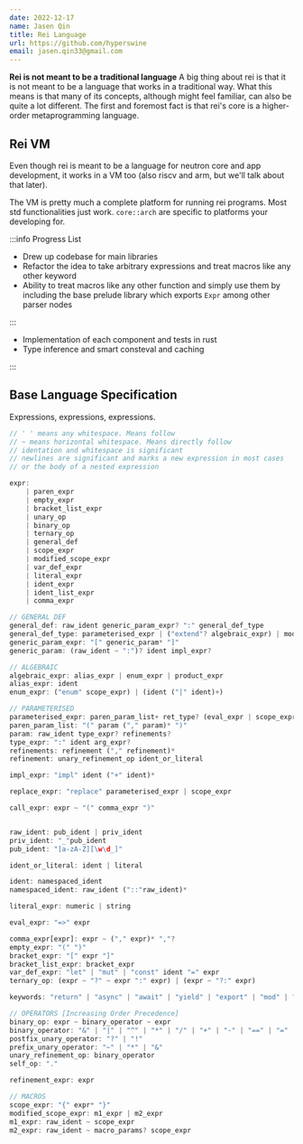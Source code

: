 ```yaml
---
date: 2022-12-17
name: Jasen Qin
title: Rei Language
url: https://github.com/hyperswine
email: jasen.qin33@gmail.com
---
```


**Rei is not meant to be a traditional language**
A big thing about rei is that it is not meant to be a language that works in a traditional way. What this means is that many of its concepts, although might feel familiar, can also be quite a lot different. The first and foremost fact is that rei's core is a higher-order metaprogramming language.

## Rei VM

Even though rei is meant to be a language for neutron core and app development, it works in a VM too (also riscv and arm, but we'll talk about that later).

The VM is pretty much a complete platform for running rei programs. Most std functionalities just work. `core::arch` are specific to platforms your developing for.

:::info Progress List

- Drew up codebase for main libraries
- Refactor the idea to take arbitrary expressions and treat macros like any other keyword
- Ability to treat macros like any other function and simply use them by including the base prelude library which exports `Expr` among other parser nodes

:::

- Implementation of each component and tests in rust
- Type inference and smart consteval and caching

:::

## Base Language Specification

Expressions, expressions, expressions.

```rust
// ' ' means any whitespace. Means follow
// ~ means horizontal whitespace. Means directly follow
// identation and whitespace is significant
// newlines are significant and marks a new expression in most cases
// or the body of a nested expression

expr:
    | paren_expr
    | empty_expr
    | bracket_list_expr
    | unary_op
    | binary_op
    | ternary_op
    | general_def
    | scope_expr
    | modified_scope_expr
    | var_def_expr
    | literal_expr
    | ident_expr
    | ident_list_expr
    | comma_expr

// GENERAL DEF
general_def: raw_ident generic_param_expr? ":" general_def_type
general_def_type: parameterised_expr | ("extend"? algebraic_expr) | mod_scope | replace_expr
generic_param_expr: "[" generic_param* "]"
generic_param: (raw_ident ~ ":")? ident impl_expr?

// ALGEBRAIC
algebraic_expr: alias_expr | enum_expr | product_expr
alias_expr: ident
enum_expr: ("enum" scope_expr) | (ident ("|" ident)+)

// PARAMETERISED
parameterised_expr: paren_param_list+ ret_type? (eval_expr | scope_expr)
paren_param_list: "(" param ("," param)* ")"
param: raw_ident type_expr? refinements?
type_expr: ":" ident arg_expr?
refinements: refinement ("," refinement)*
refinement: unary_refinement_op ident_or_literal

impl_expr: "impl" ident ("+" ident)*

replace_expr: "replace" parameterised_expr | scope_expr

call_expr: expr ~ "(" comma_expr ")"


raw_ident: pub_ident | priv_ident
priv_ident: "_"pub_ident
pub_ident: "[a-zA-Z][\w\d_]"

ident_or_literal: ident | literal

ident: namespaced_ident
namespaced_ident: raw_ident ("::"raw_ident)*

literal_expr: numeric | string

eval_expr: "=>" expr

comma_expr[expr]: expr ~ ("," expr)* ","?
empty_expr: "(" ")"
bracket_expr: "[" expr "]"
bracket_list_expr: bracket_expr
var_def_expr: "let" | "mut" | "const" ident "=" expr
ternary_op: (expr ~ "?" ~ expr ":" expr) | (expr ~ "?:" expr)

keywords: "return" | "async" | "await" | "yield" | "export" | "mod" | "trait" | "impl" | "deref" | "ref"

// OPERATORS [Increasing Order Precedence]
binary_op: expr ~ binary_operator ~ expr
binary_operator: "&" | "|" | "^" | "*" | "/" | "+" | "-" | "==" | "="
postfix_unary_operator: "?" | "!"
prefix_unary_operator: "~" | "*" | "&"
unary_refinement_op: binary_operator
self_op: "."

refinement_expr: expr

// MACROS
scope_expr: "{" expr* "}"
modified_scope_expr: m1_expr | m2_expr
m1_expr: raw_ident ~ scope_expr
m2_expr: raw_ident ~ macro_params? scope_expr
```
